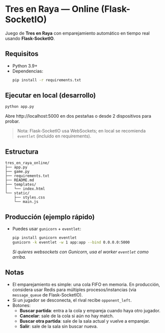# Tres en Raya — Online (Flask-SocketIO)

Juego de **Tres en Raya** con emparejamiento automático en tiempo real usando **Flask-SocketIO**.

## Requisitos
- Python 3.9+
- Dependencias:
  ```bash
  pip install -r requirements.txt
  ```

## Ejecutar en local (desarrollo)
```bash
python app.py
```
Abre http://localhost:5000 en dos pestañas o desde 2 dispositivos para probar.

> Nota: Flask-SocketIO usa WebSockets; en local se recomienda `eventlet` (incluido en requirements).

## Estructura
```text
tres_en_raya_online/
├── app.py
├── game.py
├── requirements.txt
├── README.md
├── templates/
│   └── index.html
└── static/
    ├── styles.css
    └── main.js
```

## Producción (ejemplo rápido)
- Puedes usar `gunicorn` + `eventlet`:
  ```bash
  pip install gunicorn eventlet
  gunicorn -k eventlet -w 1 app:app --bind 0.0.0.0:5000
  ```
  *Si quieres websockets con Gunicorn, usa el worker `eventlet` como arriba.*

## Notas
- El emparejamiento es simple: una cola FIFO en memoria. En producción, considera usar Redis para múltiples procesos/instancias (via `message_queue` de Flask-SocketIO).
- Si un jugador se desconecta, el rival recibe `opponent_left`.
- Botones:
  - **Buscar partida**: entra a la cola y empareja cuando haya otro jugador.
  - **Cancelar**: sale de la cola si aún no hay match.
  - **Buscar otra partida**: sale de la sala actual y vuelve a emparejar.
  - **Salir**: sale de la sala sin buscar nueva.